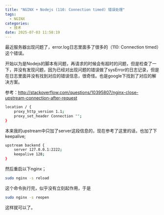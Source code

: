 ```yaml
---
title: "NGINX + Nodejs (110: Connection timed) 错误处理"
tags:
  - NGINX
categories:
  - 技术
date: 2025-07-03 11:58:19
---
```


最近服务器出现问题了，error.log日志里面多了很多的（110: Connection timed）这个错误。

开始以为是Nodejs的脚本有问题，再请求的时候会有超时的问题，但是检查了一下，并没有发现问题，因为已经对出现问题的错误做了sysError的日志记录，但是在日志里面并没有找到对应的错误信息，很奇怪。也是google下找到了对应的解决方案。

参考：http://stackoverflow.com/questions/10395807/nginx-close-upstream-connection-after-request

```bash
location / {
    proxy_http_version 1.1;
    proxy_set_header Connection "";
}
```

本来我的upstream中只加了server这段信息的，现在参考了这里的话，也加了下keepalive;

```bash
upstream backend {
    server 127.0.0.1:2222;
    keepalive 128;
}
```

然后重启以下nginx；

```bash
sudo nginx -s reload
```

这个命令执行完，似乎没有立刻起作用，于是

```bash
sudo nginx -s reopen
```

这样就可以了。

